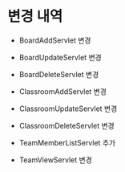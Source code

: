 # 변경 내역
- BoardAddServlet 변경
- BoardUpdateServlet 변경
- BoardDeleteServlet 변경
- ClassroomAddServlet 변경
- ClassroomUpdateServlet 변경
- ClassroomDeleteServlet 변경

- TeamMemberListServlet 추가
- TeamViewServlet 변경



